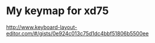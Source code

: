 # My keymap for xd75
http://www.keyboard-layout-editor.com/#/gists/0e924c013c75d1dc4bbf51806b5500ee

